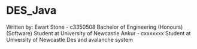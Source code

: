 # DES_Java
Written by:
Ewart Stone - c3350508 Bachelor of Engineering (Honours) (Software) Student at University of Newcastle
Ankur - cxxxxxxx Student at University of Newcastle
Des and avalanche system
